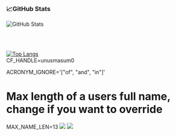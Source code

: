 ### :chart_with_upwards_trend:GitHub Stats


![GitHub Stats](https://github-readme-stats.vercel.app/api?username=Masum-SM&theme=radical)

<br />
<br />

[![Top Langs](https://github-readme-stats.vercel.app/api/top-langs/?username=Masum-SM&langs_count=8)](https://github.com/anuraghazra/github-readme-stats)
<br />
CF_HANDLE=unusmasum0

ACRONYM_IGNORE='["of", "and", "in"]'

# Max length of a users full name, change if you want to override
MAX_NAME_LEN=13
![](https://raw.githubusercontent.com/Masum-SM/cf-stats/main/output/light_card.svg#gh-dark-mode-only)
![](https://raw.githubusercontent.com/Masum-SM/cf-stats/main/output/light_card.svg)

